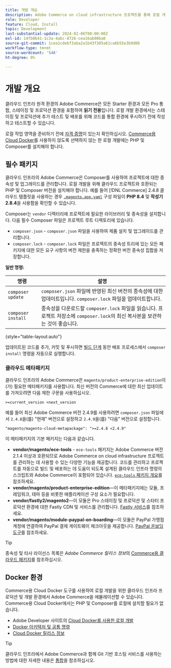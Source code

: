 ```yaml
---
title: 개발 개요
description: Adobe Commerce on cloud infrastructure 프로젝트를 통해 로컬 개발을 준비합니다.
role: Developer
feature: Cloud, Install
topic: Development
last-substantial-update: 2024-02-06T00:00:00Z
exl-id: 14fb0b41-1c3a-4abc-8726-cea16ab00ba8
source-git-commit: 1cea1cdebf3aba2a1b43f305a61ca6b55e3b9d08
workflow-type: tm+mt
source-wordcount: '548'
ht-degree: 0%

---
```


# 개발 개요

클라우드 인프라 원격 환경의 Adobe Commerce은 모든 Starter 환경과 모든 Pro 통합, 스테이징 및 프로덕션 환경을 포함하여 **읽기 전용**&#x200B;입니다. 로컬 개발 환경에서는 스테이징 및 프로덕션에 추가 테스트 및 배포를 위해 코드를 통합 환경에 푸시하기 전에 작성하고 테스트할 수 있습니다.

로컬 작업 영역을 준비하기 전에 [자격 증명](../../get-started/prepare-workspace.md)이 있는지 확인하십시오. [Commerce용 Cloud Docker](#docker-environment)를 사용하지 않도록 선택하지 않는 한 로컬 개발에는 PHP 및 Composer를 설치해야 합니다.

## 필수 패키지

클라우드 인프라의 Adobe Commerce은 Composer를 사용하여 프로젝트에 대한 종속성 및 업그레이드를 관리합니다. 로컬 개발을 위해 클라우드 프로젝트와 호환되는 PHP 및 Composer 버전을 설치해야 합니다. 예를 들어 [!DNL Commerce] 2.4.8 클라우드 템플릿을 사용하는 경우 [`.magento.app.yaml`](https://github.com/magento/magento-cloud/blob/2.4.8/.magento.app.yaml) 구성 파일이 **PHP 8.4** 및 **작성기 2.8.4**&#x200B;을 사용함을 확인할 수 있습니다.

Composer는 `vendor` 디렉터리에 프로젝트에 필요한 라이브러리 및 종속성을 설치합니다. 다음 필수 Composer 파일은 프로젝트 루트 디렉토리에 있습니다.

- `composer.json` - `composer.json` 파일을 사용하여 제품 설치 및 업그레이드를 관리합니다.
- `composer.lock` - `composer.lock` 파일은 프로젝트의 종속성 트리에 있는 모든 패키지에 대한 모든 요구 사항의 버전 제한을 충족하는 정확한 버전 종속성 집합을 저장합니다.

**일반 명령:**

| 명령 | 설명 |
|--------------------|----------------------------------------------------------------------------------------------------------------------------------------------------------|
| `composer update` | `composer.json` 파일에 반영된 최신 버전의 종속성에 대한 업데이트입니다. `composer.lock` 파일을 업데이트합니다. |
| `composer install` | 종속성을 다운로드할 `composer.lock` 파일을 읽습니다. 프로젝트 저장소에 `composer.lock`의 최신 복사본을 보관하는 것이 좋습니다. |

{style="table-layout:auto"}

업데이트된 코드를 추가, 커밋 및 푸시하면 [빌드 단계](../deploy/process.md#build-phase-build-phase) 동안 배포 프로세스에서 `composer install` 명령을 자동으로 실행합니다.

### 클라우드 메타패키지

클라우드 인프라의 Adobe Commerce은 `magento/product-enterprise-edition`이(가) 필요한 메타패키지를 사용합니다. 최신 버전의 Commerce에 대한 최신 업데이트를 가져오려면 다음 제한 구문을 사용하십시오.

```text
>=current_version <next_version
```

예를 들어 최신 Adobe Commerce 버전 2.4.9를 사용하려면 `composer.json` 파일에서 `2.4.8`을(를) &quot;현재&quot; 버전으로 설정하고 `2.4.9`을(를) &quot;다음&quot; 버전으로 설정합니다.

```text
"magento/magento-cloud-metapackage": ">=2.4.8 <2.4.9"
```

이 메타패키지의 기본 패키지는 다음과 같습니다.

- **vendor/magento/ece-tools** - `ece-tools` 패키지는 Adobe Commerce 버전 2.1.4 이상과 호환되므로 Adobe Commerce on cloud infrastructure 프로젝트를 관리하는 데 사용할 수 있는 다양한 기능을 제공합니다. 코드를 관리하고 프로젝트를 자동으로 빌드 및 배포하는 데 도움이 되도록 설계된 클라우드 인프라 명령의 스크립트와 Adobe Commerce이 포함되어 있습니다. [`ece-tools` 패키지 개요](../dev-tools/package-overview.md)를 참조하세요.
- **vendor/magento/product-enterprise-edition**—이 메타패키지에는 모듈, 프레임워크, 테마 등을 비롯한 애플리케이션 구성 요소가 필요합니다.
- **vendor/fastly2/magento2**—이 모듈은 Pro 스테이징 및 프로덕션 및 스타터 프로덕션 환경에 대한 Fastly CDN 및 서비스를 관리합니다. [Fastly 서비스](/help/cloud-guide/cdn/fastly.md#fastly-cdn-module-for-magento-2)를 참조하세요.
- **vendor/magento/module-paypal-on-boarding**—이 모듈은 PayPal 가맹점 계정에 연결하여 PayPal 결제 게이트웨이 체크아웃을 제공합니다. [PayPal 온보딩 도구](../store/paypal.md)를 참조하세요.

>[!TIP]
>
>종속성 및 타사 라이선스 목록은 _Adobe Commerce 릴리스 정보_&#x200B;의 [Commerce용 클라우드 패키지](/help/cloud-guide/release-notes/cloud-packages.md)를 참조하십시오.

## Docker 환경

Commerce용 Cloud Docker 도구를 사용하여 로컬 개발을 위한 클라우드 인프라 프로덕션 및 개발 환경에서 Adobe Commerce을 에뮬레이션할 수 있습니다. Commerce용 Cloud Docker에서는 PHP 및 Composer를 로컬에 설치할 필요가 없습니다.

- Adobe Developer 사이트의 [Cloud Docker를 사용한 로컬 개발](https://developer.adobe.com/commerce/cloud-tools/docker/setup/)
- [Docker 아키텍처 및 공통 명령](../dev-tools/cloud-docker.md)
- [Cloud Docker 릴리스 정보](../release-notes/cloud-docker.md)

>[!TIP]
>
>클라우드 인프라에서 Adobe Commerce과 함께 Git 기반 호스팅 서비스를 사용하는 방법에 대한 자세한 내용은 [통합](../integrations/overview.md)을 참조하십시오.
